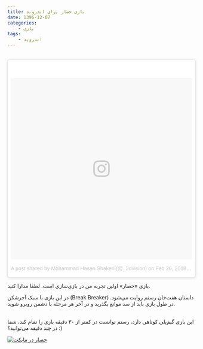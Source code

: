 ```yaml
---
title: بازی حصار برای اندروید
date: 1396-12-07
categories:
    - بازی
tags:
    - اندروید
---
```

<br>
<blockquote class="instagram-media" data-instgrm-permalink="https://www.instagram.com/p/BfqTofiFW3T/" data-instgrm-version="8" style=" background:#FFF; border:0; border-radius:3px; box-shadow:0 0 1px 0 rgba(0,0,0,0.5),0 1px 10px 0 rgba(0,0,0,0.15); margin: 1px; max-width:658px; padding:0; width:99.375%; width:-webkit-calc(100% - 2px); width:calc(100% - 2px);"><div style="padding:8px;"> <div style=" background:#F8F8F8; line-height:0; margin-top:40px; padding:50.0% 0; text-align:center; width:100%;"> <div style=" background:url(data:image/png;base64,iVBORw0KGgoAAAANSUhEUgAAACwAAAAsCAMAAAApWqozAAAABGdBTUEAALGPC/xhBQAAAAFzUkdCAK7OHOkAAAAMUExURczMzPf399fX1+bm5mzY9AMAAADiSURBVDjLvZXbEsMgCES5/P8/t9FuRVCRmU73JWlzosgSIIZURCjo/ad+EQJJB4Hv8BFt+IDpQoCx1wjOSBFhh2XssxEIYn3ulI/6MNReE07UIWJEv8UEOWDS88LY97kqyTliJKKtuYBbruAyVh5wOHiXmpi5we58Ek028czwyuQdLKPG1Bkb4NnM+VeAnfHqn1k4+GPT6uGQcvu2h2OVuIf/gWUFyy8OWEpdyZSa3aVCqpVoVvzZZ2VTnn2wU8qzVjDDetO90GSy9mVLqtgYSy231MxrY6I2gGqjrTY0L8fxCxfCBbhWrsYYAAAAAElFTkSuQmCC); display:block; height:44px; margin:0 auto -44px; position:relative; top:-22px; width:44px;"></div></div><p style=" color:#c9c8cd; font-family:Arial,sans-serif; font-size:14px; line-height:17px; margin-bottom:0; margin-top:8px; overflow:hidden; padding:8px 0 7px; text-align:center; text-overflow:ellipsis; white-space:nowrap;"><a href="https://www.instagram.com/p/BfqTofiFW3T/" style=" color:#c9c8cd; font-family:Arial,sans-serif; font-size:14px; font-style:normal; font-weight:normal; line-height:17px; text-decoration:none;" target="_blank">A post shared by Mohammad Hasan Shakeri (@_2dvision)</a> on <time style=" font-family:Arial,sans-serif; font-size:14px; line-height:17px;" datetime="2018-02-26T13:09:07+00:00">Feb 26, 2018 at 5:09am PST</time></p></div></blockquote>
<script async defer src="//www.instagram.com/embed.js"></script>

بازی «حصار» اولین تجربه من در بازی‌سازی است. لطفا مدارا کنید.

در این بازی با سبک آجرشکن (Break Breaker) داستان هفت‌خان رستم روایت می‌شود. در طول بازی باید از سد موانع بگذرید و در آخر هر مرحله با دشمن روبرو شوید.
<br>
<div id="15512725051766803"><script type="text/JavaScript" src="https://www.aparat.com/embed/1o7nJ?data[rnddiv]=15512725051766803&data[responsive]=yes"></script></div>
<br>
‏این بازی گیم‌پلی کوتاهی دارد، رستم توانست در کمتر از ۳۰ دقیقه بازی را تمام کند، شما در چند دقیقه می‌توانید؟ :)

[![حصار در مایکت](https://www.myket.ir/logo/button/Button-K-P256.png)](https://myket.ir/app/com.i2dvision.hesar)
